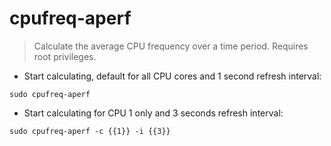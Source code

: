 # cpufreq-aperf

> Calculate the average CPU frequency over a time period.
> Requires root privileges.

- Start calculating, default for all CPU cores and 1 second refresh interval:

`sudo cpufreq-aperf`

- Start calculating for CPU 1 only and 3 seconds refresh interval:

`sudo cpufreq-aperf -c {{1}} -i {{3}}`
